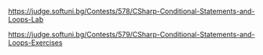 https://judge.softuni.bg/Contests/578/CSharp-Conditional-Statements-and-Loops-Lab

https://judge.softuni.bg/Contests/579/CSharp-Conditional-Statements-and-Loops-Exercises